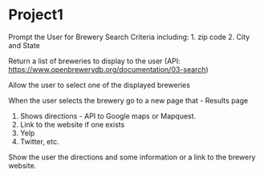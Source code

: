 # Project1

Prompt the User for Brewery Search Criteria including: 1. zip code 2. City and State

Return a list of breweries to display to the user (API: https://www.openbrewerydb.org/documentation/03-search)

Allow the user to select one of the displayed breweries

When the user selects the brewery go to a new page that - Results page

1. Shows directions - API to Google maps or Mapquest.
2. Link to the website if one exists
3. Yelp
4. Twitter, etc.

Show the user the directions and some information or a link to the brewery website.
